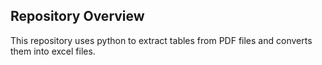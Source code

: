 ## Repository Overview

This repository uses python to extract tables from PDF files and converts them into excel files. 
